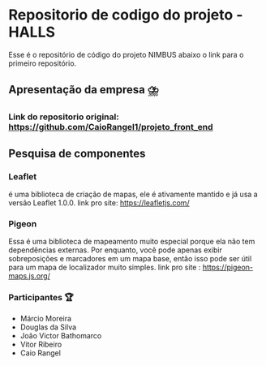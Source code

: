 # Repositorio de codigo do projeto - HALLS

Esse é o repositório de código do projeto NIMBUS abaixo o link para o primeiro repositório.

## Apresentação da empresa :cloud_with_lightning_and_rain:

  ### Link do repositorio original: https://github.com/CaioRangel1/projeto_front_end

## Pesquisa de componentes

### Leaflet
é uma biblioteca de criação de mapas, ele é ativamente mantido e já usa a versão Leaflet 1.0.0.
link pro site: https://leafletjs.com/

### Pigeon 
Essa é uma biblioteca de mapeamento muito especial porque ela não tem dependências externas. Por enquanto, você pode apenas exibir sobreposições e marcadores em um mapa base, então isso pode ser útil para um mapa de localizador muito simples.
link pro site : https://pigeon-maps.js.org/

### Participantes :trophy: 
- Márcio Moreira
- Douglas da Silva
- João Victor Bathomarco
- Vitor Ribeiro
- Caio Rangel


